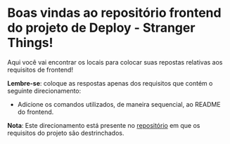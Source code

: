 # Boas vindas ao repositório frontend do projeto de Deploy - Stranger Things!

Aqui você vai encontrar os locais para colocar suas repostas relativas aos requisitos de frontend!

**Lembre-se**: coloque as respostas apenas dos requisitos que contém o seguinte direcionamento:

  - Adicione os comandos utilizados, de maneira sequencial, ao README do frontend.

**Nota**: Este direcionamento está presente no [repositório](https://github.com/tryber/sd-08-stranger-things) em que os requisitos do projeto são destrinchados.
